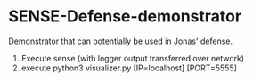 # SENSE-Defense-demonstrator
Demonstrator that can potentially be used in Jonas' defense.

1. Execute sense (with logger output transferred over network)
2. execute python3 visualizer.py [IP=localhost] [PORT=5555]

